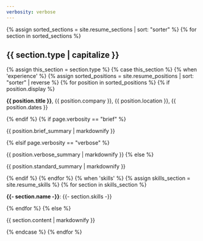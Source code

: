 ```yaml
---
verbosity: verbose
---
```


{% assign sorted_sections =  site.resume_sections | sort: "sorter" %}
{% for section in sorted_sections %}
<h2>{{ section.type | capitalize }}</h2>
{% assign this_section = section.type %}
{% case this_section %}
{% when 'experience' %}
{% assign sorted_positions =  site.resume_positions | sort: "sorter" | reverse %}
{% for position in sorted_positions %}
{% if position.display %}
<p><strong>{{ position.title }}</strong>, {{ position.company }}, {{ position.location }}, {{ position.dates }}<p>
{% endif %}
{% if page.verbosity == "brief" %}
<p>{{ position.brief_summary | markdownify }}</p>
{% elsif page.verbosity == "verbose" %}
<p>{{ position.verbose_summary | markdownify }}
{% else %}
<p>{{ position.standard_summary | markdownify }}</p>
{% endif %}
{% endfor %}
{% when 'skills' %}
{% assign skills_section = site.resume_skills %}
{% for section in skills_section %}
<p><strong>{{- section.name -}}</strong>: {{- section.skills -}}</p>
{% endfor %}
{% else %}
<p>{{ section.content | markdownify }}</p>
{% endcase %}
{% endfor %}
